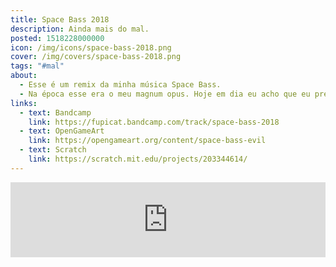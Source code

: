 ```yaml
---
title: Space Bass 2018
description: Ainda mais do mal.
posted: 1518228000000
icon: /img/icons/space-bass-2018.png
cover: /img/covers/space-bass-2018.png
tags: "#mal"
about:
  - Esse é um remix da minha música Space Bass.
  - Na época esse era o meu magnum opus. Hoje em dia eu acho que eu prefiro o original kkkk
links:
  - text: Bandcamp
    link: https://fupicat.bandcamp.com/track/space-bass-2018
  - text: OpenGameArt
    link: https://opengameart.org/content/space-bass-evil
  - text: Scratch
    link: https://scratch.mit.edu/projects/203344614/
---
```

<iframe style="border: 0; width: 100%; max-width: 700px; margin: auto; height: 120px;" src="https://bandcamp.com/EmbeddedPlayer/track=1405652459/size=large/bgcol=333333/linkcol=ffffff/tracklist=false/artwork=small/transparent=true/" seamless><a href="https://fupicat.bandcamp.com/track/space-bass-2018">Space Bass 2018 by fupicat</a></iframe>